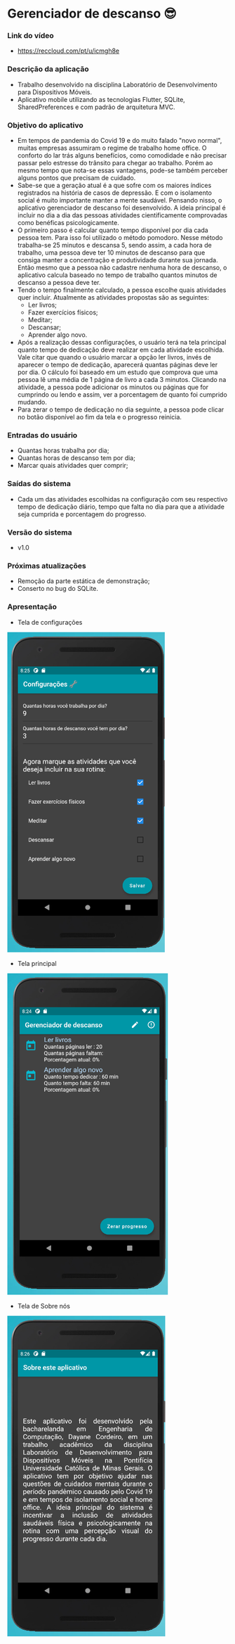 # Gerenciador de descanso 😎

### Link do vídeo
* https://reccloud.com/pt/u/icmgh8e

### Descrição da aplicação
* Trabalho desenvolvido na disciplina Laboratório de Desenvolvimento para Dispositivos Móveis.
* Aplicativo mobile utilizando as tecnologias Flutter, SQLite, SharedPreferences e com padrão de arquitetura MVC.

### Objetivo do aplicativo
* Em tempos de pandemia do Covid 19 e do muito falado "novo normal", muitas empresas assumiram o regime de trabalho home office. O conforto do lar trás alguns benefícios, como comodidade e não precisar passar pelo estresse do trânsito para chegar ao trabalho. Porém ao mesmo tempo que nota-se essas vantagens, pode-se também perceber alguns pontos que precisam de cuidado.
* Sabe-se que a geração atual é a que sofre com os maiores índices registrados na história de casos de depressão. E com o isolamento social é muito importante manter a mente saudável. Pensando nisso, o aplicativo gerenciador de descanso foi desenvolvido. A ideia principal é incluir no dia a dia das pessoas atividades cientificamente comprovadas como benéficas psicologicamente.
* O primeiro passo é calcular quanto tempo disponível por dia cada pessoa tem. Para isso foi utilizado o método pomodoro. Nesse método trabalha-se 25 minutos e descansa 5, sendo assim, a cada hora de trabalho, uma pessoa deve ter 10 minutos de descanso para que consiga manter a concentração e produtividade durante sua jornada. Então mesmo que a pessoa não cadastre nenhuma hora de descanso, o aplicativo calcula baseado no tempo de trabalho quantos minutos de descanso a pessoa deve ter.
* Tendo o tempo finalmente calculado, a pessoa escolhe quais atividades quer incluir. Atualmente as atividades propostas são as seguintes:
    * Ler livros;
    * Fazer exercícios físicos;
    * Meditar;
    * Descansar;
    * Aprender algo novo.
* Após a realização dessas configurações, o usuário terá na tela principal quanto tempo de dedicação deve realizar em cada atividade escolhida. Vale citar que quando o usuário marcar a opção ler livros, invés de aparecer o tempo de dedicação, aparecerá quantas páginas deve ler por dia. O cálculo foi baseado em um estudo que comprova que uma pessoa lê uma média de 1 página de livro a cada 3 minutos. Clicando na atividade, a pessoa pode adicionar os minutos ou páginas que for cumprindo ou lendo e assim, ver a porcentagem de quanto foi cumprido mudando.
* Para zerar o tempo de dedicação no dia seguinte, a pessoa pode clicar no botão disponível ao fim da tela e o progresso reinicia.

### Entradas do usuário
* Quantas horas trabalha por dia;
* Quantas horas de descanso tem por dia;
* Marcar quais atividades quer comprir;

### Saídas do sistema
* Cada um das atividades escolhidas na configuração com seu respectivo tempo de dedicação diário, tempo que falta no dia para que a atividade seja cumprida e porcentagem do progresso.

### Versão do sistema
* v1.0

### Próximas atualizações
* Remoção da parte estática de demonstração;
* Conserto no bug do SQLite.

### Apresentação
* Tela de configurações


![](https://github.com/DayaneCordeiro/Trabalho_Final_LDDM/blob/main/imagens/tela_configura%C3%A7%C3%B5es.PNG)


* Tela principal


![](https://github.com/DayaneCordeiro/Trabalho_Final_LDDM/blob/main/imagens/tela_principal.PNG)


* Tela de Sobre nós


![](https://github.com/DayaneCordeiro/Trabalho_Final_LDDM/blob/main/imagens/tela_about_us.PNG)
